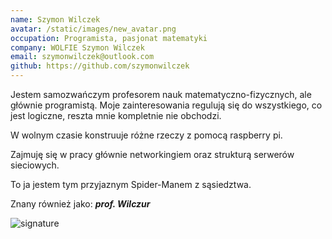 ```yaml
---
name: Szymon Wilczek
avatar: /static/images/new_avatar.png
occupation: Programista, pasjonat matematyki
company: WOLFIE Szymon Wilczek
email: szymonwilczek@outlook.com
github: https://github.com/szymonwilczek
---
```


Jestem samozwańczym profesorem nauk matematyczno-fizycznych, ale głównie programistą. Moje zainteresowania regulują się do wszystkiego, co jest logiczne, reszta mnie kompletnie nie obchodzi.

W wolnym czasie konstruuje różne rzeczy z pomocą raspberry pi.

Zajmuję się w pracy głównie networkingiem oraz strukturą serwerów sieciowych.

To ja jestem tym przyjaznym Spider-Manem z sąsiedztwa.

Znany również jako: **_prof. Wilczur_**

![signature](https://i.imgur.com/ziwioa7.png)
